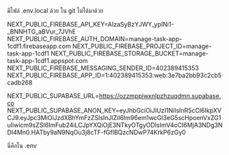 มีไฟล์ .env.local ด้วย ใน git ไม่ได้มาด้วย

NEXT_PUBLIC_FIREBASE_API_KEY=AIzaSyBzYJWY_ypINi1-_BNNHTG_aBVur_7JVhE
NEXT_PUBLIC_FIREBASE_AUTH_DOMAIN=manage-task-app-1cdf1.firebaseapp.com
NEXT_PUBLIC_FIREBASE_PROJECT_ID=manage-task-app-1cdf1
NEXT_PUBLIC_FIREBASE_STORAGE_BUCKET=manage-task-app-1cdf1.appspot.com
NEXT_PUBLIC_FIREBASE_MESSAGING_SENDER_ID=402389415353
NEXT_PUBLIC_FIREBASE_APP_ID=1:402389415353:web:3e7ba2bb93c2cb5cadb268

NEXT_PUBLIC_SUPABASE_URL=https://ozzmppiwxnlpzhzuqdmn.supabase.co
NEXT_PUBLIC_SUPABASE_ANON_KEY=eyJhbGciOiJIUzI1NiIsInR5cCI6IkpXVCJ9.eyJpc3MiOiJzdXBhYmFzZSIsInJlZiI6Im96em1wcGl3eG5scHpoenVxZG1uIiwicm9sZSI6ImFub24iLCJpYXQiOjE3NTkyOTgyODIsImV4cCI6MjA3NDg3NDI4Mn0.HATby9aN9NqOu3j8cTF-fGfIBQzcNDwP74KrkP6zGy0

นี่คือใน .env
